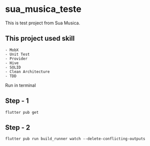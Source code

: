# sua_musica_teste

This is test project from Sua Musica.


## This project used skill
    - MobX
    - Unit Test
    - Provider
    - Hive
    - SOLID
    - Clean Architecture
    - TDD

Run in terminal

## Step - 1

```
flutter pub get
```
## Step - 2
```
flutter pub run build_runner watch --delete-conflicting-outputs

```
